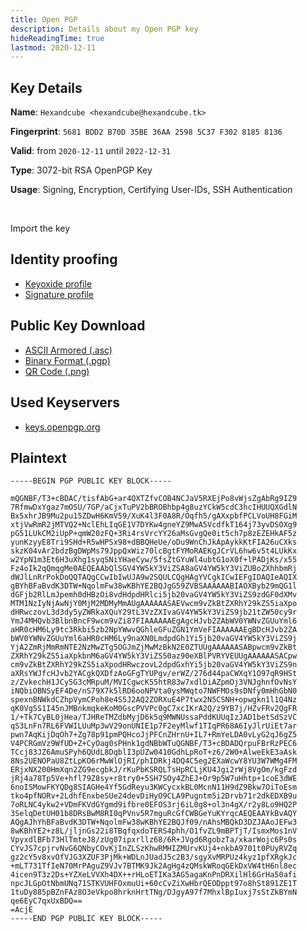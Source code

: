 ```yaml
---
title: Open PGP
description: Details about my Open PGP key
hideReadingTime: true
lastmod: 2020-12-11
---
```


## Key Details

**Name**: `Hexandcube <hexandcube@hexandcube.tk>`

**Fingerprint**: `5681 BDD2 B70D 35BE 36AA 2598 5C37 F302 8185 8136`

**Valid**: from `2020-12-11` until `2022-12-31`

**Type**: 3072-bit RSA OpenPGP Key

**Usage**: Signing, Encryption, Certifying User-IDs, SSH Authentication 

<br>

<a class="btn btn-secondary"><i class="fa-solid fa-file-import mr-2"></i> Import the key</a>

## Identity proofing

* [Keyoxide profile](https://keyoxide.org/5681BDD2B70D35BE36AA25985C37F30281858136/)
* [Signature profile](/.well-known/profile.txt)

## Public Key Download 

* [ASCII Armored (.asc)](/.well-known/openpgpkey.asc)
* [Binary Format (.pgp)](/.well-known/openpgpkey.pgp)
* [QR Code (.png)](/.well-known/openpgpkey.png)

## Used Keyservers

* [keys.openpgp.org](keys.openpgp.org)

## Plaintext

```plaintext
-----BEGIN PGP PUBLIC KEY BLOCK-----

mQGNBF/T3+cBDAC/tisfAbG+ar4QXTZfvCOB4NCJaV5RXEjPo8vWjsZgAbRg9IZ9
7RfmwDxYgaz7mOSU/7GP/aCjxTuPV2bBROBhbp4g8uzYCkW5cdC3hcIHUUQXGdlN
Bx5xhrJB9Mu2pu15ZDwH6KmV59/XuK4l3F0A8R/Oqfh5/gAXxpbfPCLVoUH8FGiM
xtjVwRmR2jMTVQ2+NclEhLIqGE1V7DYKw4gneYZ9MwA5VcdfkT164j73yvDSOXg9
pG51LUkCM2iUpP+qmW20zFQ+3Ri4rsVrcYY26aMsGvgQe0it5ch7p8zEZEHkAF5z
yunKzyyE8Tri9SHd+R5wHPSx98+dBBQHeUe/oDu9WnChJkApAykkKtFIA26uCXks
skzK04vAr2bdzBgDWpMs79JppQxWiz70lcBgtFYMoRAEKgJCrVL6hw6v5t4LUkKx
w2YpN1m3Et6H3uXhg1syqSNiYHaeCyw/5fsZtGYuWl4ubtG1oX0f+lPADjKs/x55
Fz4oIk2qQmqgMe0AEQEAAbQlSGV4YW5kY3ViZSA8aGV4YW5kY3ViZUBoZXhhbmRj
dWJlLnRrPokDoQQTAQgCCwIbIwUJA9w2SQULCQgHAgYVCgkICwIEFgIDAQIeAQIX
gBYhBFaBvdK3DTW+NqolmFw38wKBhYE2BQJgG59ZVBSAAAAAABIAOXByb29mQG1l
dGFjb2RlLmJpemh0dHBzOi8vdHdpdHRlci5jb20vaGV4YW5kY3ViZS9zdGF0dXMv
MTM1NzIyNjAwNjY0MjM2MDMyMmAUgAAAAAASAEVwcm9vZkBtZXRhY29kZS5iaXpo
dHRwczovL3d3dy5yZWRkaXQuY29tL3VzZXIvaGV4YW5kY3ViZS9jb21tZW50cy9r
YmJ4MHQvb3BlbnBncF9wcm9vZi87FIAAAAAAEgAgcHJvb2ZAbWV0YWNvZGUuYml6
aHR0cHM6Ly9tc3Rkbi5zb2NpYWwvQGhleGFuZGN1YmVeFIAAAAAAEgBDcHJvb2ZA
bWV0YWNvZGUuYml6aHR0cHM6Ly9naXN0LmdpdGh1Yi5jb20vaGV4YW5kY3ViZS9j
YjA2ZmRjMmRmNTE2NzMwZTg5OGJmZjMwMzBkN2E0ZTUUgAAAAAASABpwcm9vZkBt
ZXRhY29kZS5iaXpkbnM6aGV4YW5kY3ViZS50az90eXBlPVRYVEUUgAAAAAASACpw
cm9vZkBtZXRhY29kZS5iaXpodHRwczovL2dpdGxhYi5jb20vaGV4YW5kY3ViZS9n
aXRsYWJfcHJvb2YACgkQXDfzAoGFgTYUPgv/erWZ/276d44paCWXqY1O97qR9HSt
z/ZvkechH1JCy5G3cMRpuM/MVICgwcK55htR83w7xdlDiAZpmOj3VNJghnfOvNsY
iNQbiOBNSyEF4De/nS79X7k5lRD6ooNPVta0ysMWqto7NWFMOs9sDNfy0mHhGbN0
spexnBNWkdCZhpVymCPoh8e4S5J2AQ2ZORXuE4P7twx2N5CSNH+opwgkn1l1Q4Nz
qK0VgSS1I45nJMBnkmqkeKoM0GscPVVPc0gC7xcIKrA2Q/z9YB7j/HZvFRv2QgFR
1/+Tk7CyBL0jHea/TJHReTMZdbMyjD6k5q9MWNUssaPddKUUqIzJAD1betSdSzVC
qS3LnFn7RL6FVWILUuMp3wV29onUNIE1p7F2eyMlwf1TIqPR68A6IyJlrUiEt7ar
pwn7AqKijDqOh7+Zg78p91pmPQHcoJjPFCnZHrnU+IL7+RmYeLDA0vLyG2qJ6gZ5
V4PCRGmVz9WfUD+Z+CyOag0sPHnk1gdNBbWTuQGNBF/T3+cBDADQrpuFBrRzPEC6
TCcj83JZ6AmuSPyh6QUdL8DqblI3pUZw0410GdhLpRoT+z6/2W0+AlweEkE3aAsk
8Ns2UENOPaU8ZtLpKO6rMwWlOjRI/phIDRkj4DQ4C5eg2EXaWcwY8YU3W7WMg4FM
ERjxNX200HmXqn2ZG9ecgbkJ/rKuPbKSRQLTsHpRCLjKU4Jgi2rWj8VgOm/kgFzd
jRj4a78Tp5Ve+hfl79Z8sy+r8try0+5SH7SOy4ZhEJ+Or9p5W7uHhtp+1coE3dWE
6noISMowFKYQDg8SIAGHe4Yf5GdReyu3KWCycxkBL0McnN11H9dZ9Bkw7OiToEsm
tko4pfNORv+2LdhfEnxbeSUe24devDiHyO9CLA9Pugntm5i2Drvb71r2dkEDXB9u
7oRLNC4ykw2+VDmFKVdGYgmd9ifbre0EFOS3rj6iL0g8+ol3n4gX/r2y8Lo9HQ2P
3SelqDetUH01b8DRsBwM8RI0qPVnv5R7mguRcGfCWBGeYuKYrqcAEQEAAYkBvAQY
AQgAJhYhBFaBvdK3DTW+NqolmFw38wKBhYE2BQJf09/nAhsMBQkD3DZJAAoJEFw3
8wKBhYE2+z8L/jljnGs22i8TBqfqxdoTERS4phh/O1fvZL9mBPTjT/IsmxMos1nV
VpyxdlBFb73HlTmteJ8/zUg07ipxrllz68/6R+JVgd6RgobzTa/xkarWojc6Ps0s
CYvJS7cpjrvNvG6QNbyCOvKjInZLSzKhwRMHIZMUrvKUj4+nkbA9701t0PUyRVZq
gz2cY5v8xvOfVJG3XZUF3PjMk+WDLnJUadJ5c2B3/sgyXvMRPUz4kyz1pfXRgkJc
+mLT731TfIeN70MrPAguZ9VJv7BTMK9Jk2AgHg4zQMskWRoqGEkDxVW4tH6nl8ec
4icen9T3z2Ds+YZXeLVVXh4DX++rHLoETIKa3AG5agaKnPnDRXilHl6GrHa50afi
npcJLGpOtNbmUNq71STKVUHFOxmuUi+60cCvZiXwHbrQEODppt97o8hSt891ZE1T
1tuDy885pBZnFAz8O3eVkpo8hrknHrtTNg/DJgyA97f7MhxlBpIuxj7sStZkBYmN
qe6EyC7qxUxBDQ==
=AcjE
-----END PGP PUBLIC KEY BLOCK-----
```
